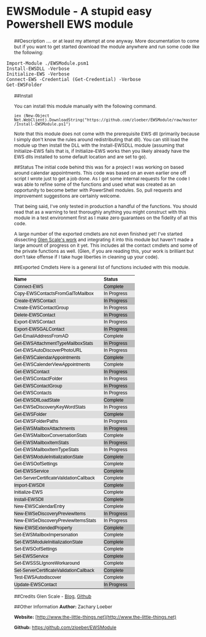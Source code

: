 # EWSModule - A stupid easy Powershell EWS module

##Description
.... or at least my attempt at one anyway. More documentation to come but if you want to get started download the module  anywhere and run some code like the following:

```
Import-Module ./EWSModule.psm1
Install-EWSDLL -Verbose
Initialize-EWS -Verbose
Connect-EWS -Credential (Get-Credential) -Verbose
Get-EWSFolder
```

##Install

You can install this module manually with the following command.

`iex (New-Object Net.WebClient).DownloadString("https://github.com/zloeber/EWSModule/raw/master/Install-EWSModule.ps1")`

Note that this module does not come with the prerequisite EWS dll (primarily because I simply don't know the rules around redistributing that dll). You can still load the module up then install the DLL with the Install-EWSDLL module (assuming that Initialize-EWS fails that is, if Initialize-EWS works then you likely already have the EWS dlls installed to some default location and are set to go).

##Status
The initial code behind this was for a project I was working on based around calendar appointments. This code was based on an even earlier one off script I wrote just to get a job done. As I got some internal requests for the code I was able to refine some of the functions and used what was created as an opportunity to become better with PowerShell modules. So, pull requests and improvement suggestions are certainly welcome.

That being said, I've only tested in production a handful of the functions. You should read that as a warning to test thoroughly anything you might construct with this module in a test environment first as I make zero guarantees on the fidelity of all this code.

A large number of the exported cmdlets are not even finished yet! I've started dissecting [Glen Scale's work](http://gsexdev.blogspot.com/) and integrating it into this module but haven't made a large amount of progress on it yet. This includes all the contact cmdlets and some of the private functions as well. (Glen, if you are reading this, your work is brilliant but don’t take offense if I take huge liberties in cleaning up your code).

##Exported Cmdlets
Here is a general list of functions included with this module.<head>
<style type="text/css">
<!-
body {
font-family: Verdana, Geneva, Arial, Helvetica, sans-serif;
}
 
#report { width: 835px; }
 
table{
border-collapse: collapse;
border: none;
font: 10pt Verdana, Geneva, Arial, Helvetica, sans-serif;
color: black;
margin-bottom: 10px;
}
 
table td{
font-size: 12px;
padding-left: 0px;
padding-right: 20px;
text-align: left;
}
 
table th {
font-size: 12px;
font-weight: bold;
padding-left: 0px;
padding-right: 20px;
text-align: left;
}
 
h2{ clear: both; font-size: 130%;color:#354B5E; }
 
h3{
clear: both;
font-size: 75%;
margin-left: 20px;
margin-top: 30px;
color:#475F77;
}
 
p{ margin-left: 20px; font-size: 12px; }
 
table.list{ float: left; }
 
table.list td:nth-child(1){
font-weight: bold;
border-right: 1px grey solid;
text-align: right;
}
 
table.list td:nth-child(2){ padding-left: 7px; }
table tr:nth-child(even) td:nth-child(even){ background: #BBBBBB; }
table tr:nth-child(odd) td:nth-child(odd){ background: #F2F2F2; }
table tr:nth-child(even) td:nth-child(odd){ background: #DDDDDD; }
table tr:nth-child(odd) td:nth-child(even){ background: #E5E5E5; }
div.column { width: 320px; float: left; }
div.first{ padding-right: 20px; border-right: 1px grey solid; }
div.second{ margin-left: 30px; }
table{ margin-left: 20px; }
->
</style>
</head>
</head><body>
<table>
<colgroup><col/><col/></colgroup>
<tr><th>Name</th><th>Status</th></tr>
<tr><td>Connect-EWS</td><td>Complete</td></tr>
<tr><td>Copy-EWSContactsFromGalToMailbox</td><td>In Progress</td></tr>
<tr><td>Create-EWSContact</td><td>In Progress</td></tr>
<tr><td>Create-EWSContactGroup</td><td>In Progress</td></tr>
<tr><td>Delete-EWSContact</td><td>In Progress</td></tr>
<tr><td>Export-EWSContact</td><td>In Progress</td></tr>
<tr><td>Export-EWSGALContact</td><td>In Progress</td></tr>
<tr><td>Get-EmailAddressFromAD</td><td>Complete</td></tr>
<tr><td>Get-EWSAttachmentTypeMailboxStats</td><td>In Progress</td></tr>
<tr><td>Get-EWSAutoDiscoverPhotoURL</td><td>In Progress</td></tr>
<tr><td>Get-EWSCalendarAppointments</td><td>Complete</td></tr>
<tr><td>Get-EWSCalenderViewAppointments</td><td>Complete</td></tr>
<tr><td>Get-EWSContact</td><td>In Progress</td></tr>
<tr><td>Get-EWSContactFolder</td><td>In Progress</td></tr>
<tr><td>Get-EWSContactGroup</td><td>In Progress</td></tr>
<tr><td>Get-EWSContacts</td><td>In Progress</td></tr>
<tr><td>Get-EWSDllLoadState</td><td>Complete</td></tr>
<tr><td>Get-EWSeDiscoveryKeyWordStats</td><td>In Progress</td></tr>
<tr><td>Get-EWSFolder</td><td>Complete</td></tr>
<tr><td>Get-EWSFolderPaths</td><td>In Progress</td></tr>
<tr><td>Get-EWSMailboxAttachments</td><td>In Progress</td></tr>
<tr><td>Get-EWSMailboxConversationStats</td><td>Complete</td></tr>
<tr><td>Get-EWSMailboxItemStats</td><td>In Progress</td></tr>
<tr><td>Get-EWSMailboxItemTypeStats</td><td>In Progress</td></tr>
<tr><td>Get-EWSModuleInitializationState</td><td>Complete</td></tr>
<tr><td>Get-EWSOofSettings</td><td>Complete</td></tr>
<tr><td>Get-EWSService</td><td>Complete</td></tr>
<tr><td>Get-ServerCertificateValidationCallback</td><td>Complete</td></tr>
<tr><td>Import-EWSDll</td><td>Complete</td></tr>
<tr><td>Initialize-EWS</td><td>Complete</td></tr>
<tr><td>Install-EWSDll</td><td>Complete</td></tr>
<tr><td>New-EWSCalendarEntry</td><td>Complete</td></tr>
<tr><td>New-EWSeDiscoveryPreviewItems</td><td>In Progress</td></tr>
<tr><td>New-EWSeDiscoveryPreviewItemsStats</td><td>In Progress</td></tr>
<tr><td>New-EWSExtendedProperty</td><td>Complete</td></tr>
<tr><td>Set-EWSMailboxImpersonation</td><td>Complete</td></tr>
<tr><td>Set-EWSModuleInitializationState</td><td>Complete</td></tr>
<tr><td>Set-EWSOofSettings</td><td>Complete</td></tr>
<tr><td>Set-EWSService</td><td>Complete</td></tr>
<tr><td>Set-EWSSSLIgnoreWorkaround</td><td>Complete</td></tr>
<tr><td>Set-ServerCertificateValidationCallback</td><td>Complete</td></tr>
<tr><td>Test-EWSAutodiscover</td><td>Complete</td></tr>
<tr><td>Update-EWSContact</td><td>In Progress</td></tr>
</table>
</body>


##Credits
Glen Scale - [Blog](http://gsexdev.blogspot.com/), [Github](https://github.com/gscales)

##Other Information
**Author:** Zachary Loeber

**Website:** [http://www.the-little-things.net](http://www.the-little-things.net)

**Github:** [https:/github.com/zloeber/EWSModule](https:/github.com/zloeber/EWSModule)
